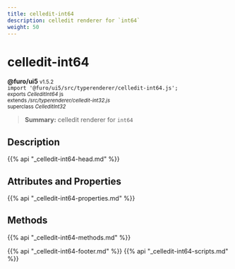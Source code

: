 ```yaml
---
title: celledit-int64
description: celledit renderer for `int64`
weight: 50
---
```


# celledit-int64
**@furo/ui5** <small>v1.5.2</small>
<br>`import '@furo/ui5/src/typerenderer/celledit-int64.js';`<small>
<br>exports *CelleditInt64* js
<br>extends */src/typerenderer/celledit-int32.js*
<br>superclass *CelleditInt32*</small>

> **Summary:** celledit renderer for `int64`

## Description



{{% api "_celledit-int64-head.md" %}}

## Attributes and Properties
{{% api "_celledit-int64-properties.md" %}}




## Methods
{{% api "_celledit-int64-methods.md" %}}






{{% api "_celledit-int64-footer.md" %}}
{{% api "_celledit-int64-scripts.md" %}}

